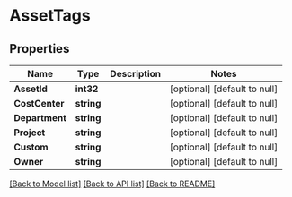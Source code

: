 # AssetTags

## Properties
Name | Type | Description | Notes
------------ | ------------- | ------------- | -------------
**AssetId** | **int32** |  | [optional] [default to null]
**CostCenter** | **string** |  | [optional] [default to null]
**Department** | **string** |  | [optional] [default to null]
**Project** | **string** |  | [optional] [default to null]
**Custom** | **string** |  | [optional] [default to null]
**Owner** | **string** |  | [optional] [default to null]

[[Back to Model list]](../README.md#documentation-for-models) [[Back to API list]](../README.md#documentation-for-api-endpoints) [[Back to README]](../README.md)

